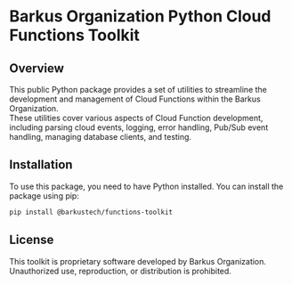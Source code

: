 # Barkus Organization Python Cloud Functions Toolkit

## Overview

This public Python package provides a set of utilities to streamline the development and management of Cloud Functions within the Barkus Organization.  
These utilities cover various aspects of Cloud Function development, including parsing cloud events, logging, error handling, Pub/Sub event handling, managing database clients, and testing.

## Installation

To use this package, you need to have Python installed. You can install the package using pip:

```bash
pip install @barkustech/functions-toolkit
```

## License

This toolkit is proprietary software developed by Barkus Organization. Unauthorized use, reproduction, or distribution is prohibited.
